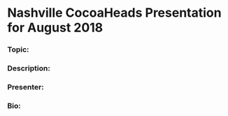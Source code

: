 # Nashville CocoaHeads Presentation for August 2018

### Topic:

### Description:

### Presenter:

### Bio:
